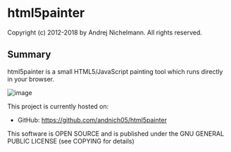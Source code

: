 # html5painter
Copyright (c) 2012-2018 by Andrej Nichelmann. All rights reserved.

## Summary
html5painter is a small HTML5/JavaScript painting tool which runs directly in your browser.

![image]()

This project is currently hosted on:
* GitHub: https://github.com/andnich05/html5painter

This software is OPEN SOURCE and is published under the GNU GENERAL PUBLIC LICENSE (see COPYING for details)
